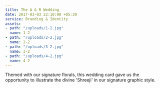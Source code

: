 ```yaml
---
title: The A & R Wedding
date: 2017-03-03 22:10:00 +05:30
service: Branding & Identity
assets:
- path: "/uploads/1-2.jpg"
  name: 1-2
- path: "/uploads/2-2.jpg"
  name: 2-2
- path: "/uploads/3-2.jpg"
  name: 3-2
- path: "/uploads/4-2.jpg"
  name: 4-2
---
```


Themed with our signature florals, this wedding card gave us the opportunity to illustrate the divine 'Shreeji' in our signature graphic style.
